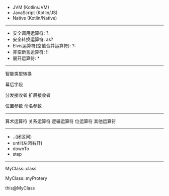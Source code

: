 
* JVM (Kotlin/JVM)
* JavaScript (Kotlin/JS)
* Native (Kotlin/Native)

---

- 安全调⽤运算符: ?. 
- 安全转换运算符: as? 
- Elvis运算符(空值合并运算符): ?: 
- ⾮空断言运算符: !!
- 展开运算符: *

---

智能类型转换

幕后字段

分发接收者
扩展接收者

位置参数
命名参数

----

算术运算符
关系运算符
逻辑运算符
位运算符
其他运算符

---

* ..(闭区间)
* until(左闭右开)
* downTo
* step

---

MyClass::class

MyClass::myProtery

this@MyClass

